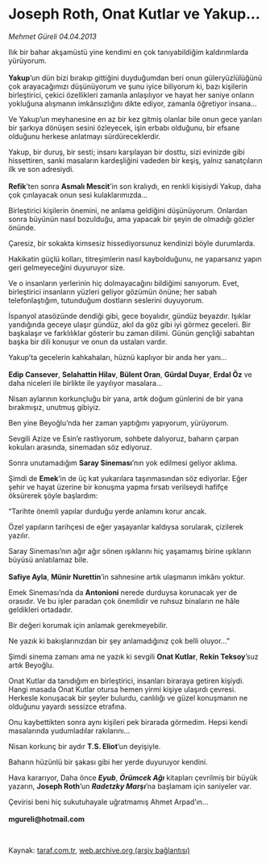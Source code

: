 # Joseph Roth, Onat Kutlar ve Yakup...

*Mehmet Güreli 04.04.2013*

<div class="yazi"><p>Ilık bir bahar akşamüstü yine kendimi en çok tanıyabildiğim kaldırımlarda yürüyorum.<br/><br/><b>Yakup</b>’un dün bizi bırakıp gittiğini duyduğumdan beri onun güleryüzlülüğünü çok arayacağımızı düşünüyorum ve şunu iyice biliyorum ki, bazı kişilerin birleştirici, çekici özellikleri zamanla anlaşılıyor ve hayat her saniye onların yokluğuna alışmanın imkânsızlığını dikte ediyor, zamanla öğretiyor insana...</p>
<p>Ve Yakup’un meyhanesine en az bir kez gitmiş olanlar bile onun gece yarıları bir şarkıya dönüşen sesini özleyecek, işin erbabı olduğunu, bir efsane olduğunu herkese anlatmayı sürdüreceklerdir.</p>
<p>Yakup, bir duruş, bir sesti; insanı karşılayan bir dosttu, sizi evinizde gibi hissettiren, sanki masaların kardeşliğini vadeden bir keşiş, yalnız sanatçıların ilk ve son adresiydi.<br/><br/><b>Refik</b>’ten sonra <b>Asmalı Mescit</b>’in son kralıydı, en renkli kişisiydi Yakup, daha çok çınlayacak onun sesi kulaklarımızda...</p>
<p>Birleştirici kişilerin önemini, ne anlama geldiğini düşünüyorum. Onlardan sonra büyünün nasıl bozulduğu, ama yapacak bir şeyin de olmadığı gözler önünde.</p>
<p>Çaresiz, bir sokakta kimsesiz hissediyorsunuz kendinizi böyle durumlarda.</p>
<p>Hakikatin güçlü kolları, titreşimlerin nasıl kaybolduğunu, ne yaparsanız yapın geri gelmeyeceğini duyuruyor size.</p>
<p>Ve o insanların yerlerinin hiç dolmayacağını bildiğimi sanıyorum. Evet, birleştirici insanların yüzleri geliyor gözümün önüne; her sabah telefonlaştığım, tutunduğum dostların seslerini duyuyorum.</p>
<p>İspanyol atasözünde dendiği gibi, gece boyalıdır, gündüz beyazdır. Işıklar yandığında geceye ulaşır gündüz, akıl da göz gibi iyi görmez geceleri. Bir başkalaşır ve farklılıklar gösterir bu zaman dilimi. Günün gençliği sabahtan başka bir dili konuşur ve onun da ustaları vardır.</p>
<p>Yakup’ta gecelerin kahkahaları, hüznü kaplıyor bir anda her yanı...<br/><br/><b>Edip Cansever</b>, <b>Selahattin Hilav</b>, <b>Bülent Oran</b>, <b>Gürdal Duyar</b>, <b>Erdal Öz</b> ve daha niceleri ile birlikte ile yayılıyor masalara...</p>
<p>Nisan aylarının korkunçluğu bir yana, artık doğum günlerini de bir yana bırakmışız, unutmuş gibiyiz.</p>
<p>Ben yine Beyoğlu’nda her zaman yaptığımı yapıyorum, yürüyorum.</p>
<p>Sevgili Azize ve Esin’e rastlıyorum, sohbete dalıyoruz, baharın çarpan kokuları arasında, sinemadan söz ediyoruz.</p>
<p>Sonra unutamadığım <b>Saray Sineması</b>’nın yok edilmesi geliyor aklıma.</p>
<p>Şimdi de <b>Emek</b>’in de üç kat yukarılara taşınmasından söz ediyorlar. Eğer şehir ve hayat üzerine bir konuşma yapma fırsatı verilseydi hafifçe öksürerek şöyle başlardım:</p>
<p>“Tarihte önemli yapılar durduğu yerde anlamını korur ancak.</p>
<p>Özel yapıların tarihçesi de eğer yaşayanlar kaldıysa sorularak, çizilerek yazılır.</p>
<p>Saray Sineması’nın ağır ağır sönen ışıklarını hiç yaşamamış birine ışıkların büyüsü anlatılamaz bile.<br/><br/><b>Safiye Ayla</b>, <b>Münir Nurettin</b>’in sahnesine artık ulaşmanın imkânı yoktur.</p>
<p>Emek Sineması’nda da <b>Antonioni</b> nerede durduysa korunacak yer de orasıdır. Ve bu işler paradan çok önemlidir ve ruhsuz binaların ne hâle geldikleri ortadadır.</p>
<p>Bir değeri korumak için anlamak gerekmeyebilir.</p>
<p>Ne yazık ki bakışlarınızdan bir şey anlamadığınız çok belli oluyor...”</p>
<p>Şimdi sinema zamanı ama ne yazık ki sevgili <b>Onat Kutlar</b>, <b>Rekin Teksoy</b>’suz artık Beyoğlu.</p>
<p>Onat Kutlar da tanıdığım en birleştirici, insanları biraraya getiren kişiydi. Hangi masada Onat Kutlar otursa hemen yirmi kişiye ulaşırdı çevresi. Herkesle konuşacak bir şeyler bulurdu, canlılığı ve güzel konuşmanın ne olduğunu yayardı sessizce etrafına.</p>
<p>Onu kaybettikten sonra aynı kişileri pek birarada görmedim. Hepsi kendi masalarında yudumladılar rakılarını...</p>
<p>Nisan korkunç bir aydır <b>T.S. Eliot</b>’un deyişiyle.</p>
<p>Baharın hüzünlü bir şakası gibi her yerde duyuruyor kendini.</p>
<p>Hava kararıyor, Daha önce <b><i>Eyub</i></b>, <b><i>Örümcek Ağı</i></b> kitapları çevrilmiş bir büyük yazarın, <b>Joseph Roth</b>’un <b><i>Radetzky Marşı</i></b>’na başlamam için saniyeler var.</p>
<p>Çevirisi beni hiç sukutuhayale uğratmamış Ahmet Arpad’ın...<br/><br/><b>mgureli@hotmail.com</b></p>
<p> </p>
</div>

Kaynak: [taraf.com.tr](http://www.taraf.com.tr/mehmet-gureli/makale-joseph-roth-onat-kutlar-ve-yakup.htm), [web.archive.org (arşiv bağlantısı)](http://web.archive.org/web/20131107161949/http://www.taraf.com.tr/mehmet-gureli/makale-joseph-roth-onat-kutlar-ve-yakup.htm)
